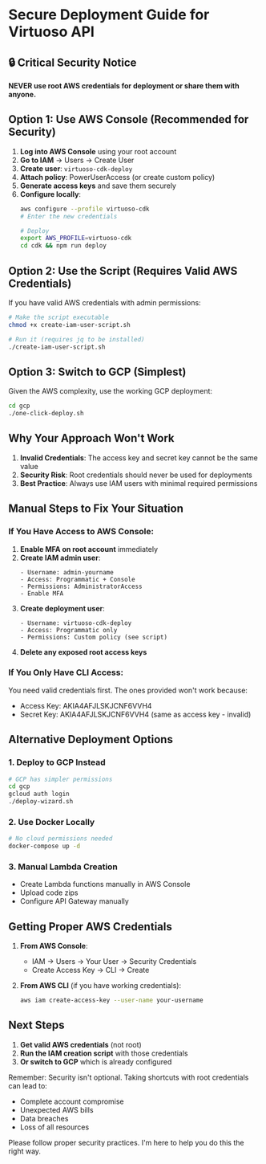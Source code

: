 # Secure Deployment Guide for Virtuoso API

## 🔒 Critical Security Notice

**NEVER use root AWS credentials for deployment or share them with anyone.**

## Option 1: Use AWS Console (Recommended for Security)

1. **Log into AWS Console** using your root account
2. **Go to IAM** → Users → Create User
3. **Create user**: `virtuoso-cdk-deploy`
4. **Attach policy**: PowerUserAccess (or create custom policy)
5. **Generate access keys** and save them securely
6. **Configure locally**:
   ```bash
   aws configure --profile virtuoso-cdk
   # Enter the new credentials
   
   # Deploy
   export AWS_PROFILE=virtuoso-cdk
   cd cdk && npm run deploy
   ```

## Option 2: Use the Script (Requires Valid AWS Credentials)

If you have valid AWS credentials with admin permissions:

```bash
# Make the script executable
chmod +x create-iam-user-script.sh

# Run it (requires jq to be installed)
./create-iam-user-script.sh
```

## Option 3: Switch to GCP (Simplest)

Given the AWS complexity, use the working GCP deployment:

```bash
cd gcp
./one-click-deploy.sh
```

## Why Your Approach Won't Work

1. **Invalid Credentials**: The access key and secret key cannot be the same value
2. **Security Risk**: Root credentials should never be used for deployments
3. **Best Practice**: Always use IAM users with minimal required permissions

## Manual Steps to Fix Your Situation

### If You Have Access to AWS Console:

1. **Enable MFA on root account** immediately
2. **Create IAM admin user**:
   ```
   - Username: admin-yourname
   - Access: Programmatic + Console
   - Permissions: AdministratorAccess
   - Enable MFA
   ```
3. **Create deployment user**:
   ```
   - Username: virtuoso-cdk-deploy  
   - Access: Programmatic only
   - Permissions: Custom policy (see script)
   ```
4. **Delete any exposed root access keys**

### If You Only Have CLI Access:

You need valid credentials first. The ones provided won't work because:
- Access Key: AKIA4AFJLSKJCNF6VVH4
- Secret Key: AKIA4AFJLSKJCNF6VVH4 (same as access key - invalid)

## Alternative Deployment Options

### 1. Deploy to GCP Instead
```bash
# GCP has simpler permissions
cd gcp
gcloud auth login
./deploy-wizard.sh
```

### 2. Use Docker Locally
```bash
# No cloud permissions needed
docker-compose up -d
```

### 3. Manual Lambda Creation
- Create Lambda functions manually in AWS Console
- Upload code zips
- Configure API Gateway manually

## Getting Proper AWS Credentials

1. **From AWS Console**:
   - IAM → Users → Your User → Security Credentials
   - Create Access Key → CLI → Create
   
2. **From AWS CLI** (if you have working credentials):
   ```bash
   aws iam create-access-key --user-name your-username
   ```

## Next Steps

1. **Get valid AWS credentials** (not root)
2. **Run the IAM creation script** with those credentials
3. **Or switch to GCP** which is already configured

Remember: Security isn't optional. Taking shortcuts with root credentials can lead to:
- Complete account compromise
- Unexpected AWS bills
- Data breaches
- Loss of all resources

Please follow proper security practices. I'm here to help you do this the right way.
